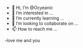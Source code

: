 - 👋 Hi, I’m @Ocyeanic
- 👀 I’m interested in ...
- 🌱 I’m currently learning ...
- 💞️ I’m looking to collaborate on ...
- 📫 How to reach me ...

<!---
Ocyeanic/Ocyeanic is a ✨ special ✨ repository because its `README.md` (this file) appears on your GitHub profile.
You can click the Preview link to take a look at your changes.
--->
-love me and you
